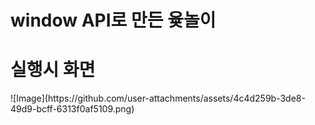 <h1>window API로 만든 윷놀이</h1>

<h1>실행시 화면</h1>
<div>
  ![Image](https://github.com/user-attachments/assets/4c4d259b-3de8-49d9-bcff-6313f0af5109.png)
</div>
